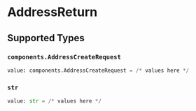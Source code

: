 # AddressReturn


## Supported Types

### `components.AddressCreateRequest`

```python
value: components.AddressCreateRequest = /* values here */
```

### `str`

```python
value: str = /* values here */
```

